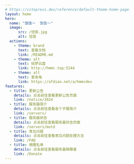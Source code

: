 ```yaml
---
# https://vitepress.dev/reference/default-theme-home-page
layout: home
hero:
  name: "饿饿～  饭饭～"
  image:
      src: /恰饭.jpg
      alt: 恰饭
  actions:
    - theme: brand
      text: 查看文档
      link: /README.md
    - theme: alt
      text: 绘梦云盘
      link: http://hmmc.top:5244
    - theme: alt
      text: 爱发电
      link: https://afdian.net/a/hmmcdev
features:
  - title: 更新公告
    details: 点击前往查看更新公告页面
    link: /notice/2024
  - title: 服务器简介
    details: 点击前往查看各个子服简介
    link: /servers/
  - title: 服务器状态
    details: 点击前往查看服务器状态页面
    link: /servers/motd
  - title: 常见问题
    details: 点击前往查看常见问题处理方法
    link: /FAQ
  - title: 捐赠名单
    details: 点击前往查看服务器捐赠者
    link: /Donate
---
```

